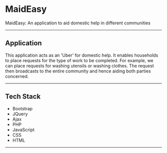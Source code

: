 # MaidEasy
MaidEasy: An application to aid domestic help in different communities  

---

## Application
This application acts as an 'Uber' for domestic help. It enables households to place requests for the type of work to be completed. For example, we can place requests for washing utensils or washing clothes. The request then broadcasts to the entire community and hence aiding both parties concerned.  

---

## Tech Stack
* Bootstrap  
* JQuery  
* Ajax  
* PHP  
* JavaScript  
* CSS  
* HTML  
   
---
